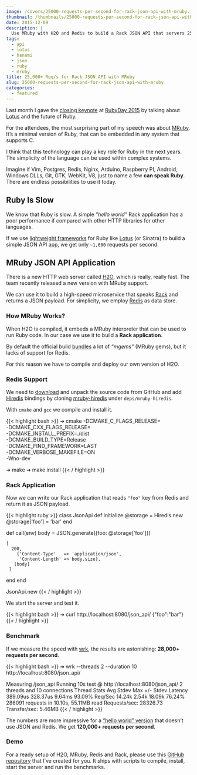 ```yaml
---
image: /covers/25000-requests-per-second-for-rack-json-api-with-mruby.jpg
thumbnail: /thumbnails/25000-requests-per-second-for-rack-json-api-with-mruby.jpg
date: 2015-12-09
description: |
  Use MRuby with H2O and Redis to build a Rack JSON API that servers 25,000+ requests per second.
tags:
  - api
  - lotus
  - hanami
  - json
  - ruby
  - mruby
title: 25,000+ Req/s for Rack JSON API with MRuby
slug: 25000-requests-per-second-for-rack-json-api-with-mruby
categories:
  - featured
---
```


Last month I gave the [closing keynote](https://speakerdeck.com/jodosha/lotus-rubyday-2015) at [RubyDay 2015](http://www.rubyday.it) by talking about [Lotus](http://lotusrb.org) and the future of Ruby.

For the attendees, the most surprising part of my speech was about [MRuby](http://mruby.org). It’s a minimal version of Ruby, that can be embedded in any system that supports C.

I think that this technology can play a key role for Ruby in the next years. The simplicity of the language can be used within complex systems.

Imagine if Vim, Postgres, Redis, Nginx, Arduino, Raspberry PI, Android, Windows DLLs, Git, GTK, WebKit, V8, just to name a few **can speak Ruby**. There are endless possibilities to use it today.

## Ruby Is Slow

We know that Ruby is slow. A simple _”hello world”_ Rack application has a poor performance if compared with other HTTP libraries for other languages.

If we use [lightweight frameworks](/2015/11/24/json-api-apps-with-lotus.html) for Ruby like [Lotus](http://lotusrb.org) (or Sinatra) to build a simple JSON API app, we get only `~1,600` requests per second.

## MRuby JSON API Application

There is a new HTTP web server called [H2O](https://h2o.examp1e.net), which is really, really fast. The team recently released a new version with MRuby support.

We can use it to build a high-speed microservice that speaks [Rack](http://rack.github.io) and returns a JSON payload. For simplicity, we employ [Redis](http://redis.io) as data store.

### How MRuby Works?

When H2O is compiled, it embeds a MRuby interpreter that can be used to run Ruby code. In our case we use it to build a **Rack application**.

By default the official build [bundles](https://github.com/h2o/h2o/tree/master/deps) a lot of _“mgems”_ (MRuby gems), but it lacks of support for Redis.

For this reason we have to compile and deploy our own version of H2O.

### Redis Support

We need to [download](https://github.com/h2o/h2o/releases) and unpack the source code from GitHub and add [Hiredis](https://github.com/redis/hiredis) bindings by cloning [mruby-hiredis](https://github.com/Asmod4n/mruby-hiredis) under `deps/mruby-hiredis`.

With `cmake` and `gcc` we compile and install it.

{{< highlight bash >}}
➜ cmake -DCMAKE_C_FLAGS_RELEASE= \
    -DCMAKE_CXX_FLAGS_RELEASE= \
    -DCMAKE_INSTALL_PREFIX=./dist \
    -DCMAKE_BUILD_TYPE=Release \
    -DCMAKE_FIND_FRAMEWORK=LAST \
    -DCMAKE_VERBOSE_MAKEFILE=ON \
    -Wno-dev

➜ make
➜ make install
{{< / highlight >}}

### Rack Application

Now we can write our Rack application that reads `"foo"` key from Redis and return it as JSON payload.

{{< highlight ruby >}}
class JsonApi
  def initialize
    @storage = Hiredis.new
    @storage['foo'] = 'bar'
  end

  def call(env)
    body = JSON.generate({foo: @storage['foo']})

    [
      200,
        {'Content-Type'   => 'application/json',
         'Content-Length' => body.size},
       [body]
     ]
  end
end

JsonApi.new
{{< / highlight >}}

We start the server and test it.

{{< highlight bash >}}
➜ curl http://localhost:8080/json_api/
{"foo":"bar"}
{{< / highlight >}}

### Benchmark

If we measure the speed with [wrk](https://github.com/wg/wrk), the results are astonishing: **28,000+ requests per second**.

{{< highlight bash >}}
➜ wrk --threads 2 --duration 10 \
http://localhost:8080/json_api/

Measuring /json_api
Running 10s test @ http://localhost:8080/json_api/
  2 threads and 10 connections
  Thread Stats   Avg      Stdev     Max   +/- Stdev
    Latency   389.09us  328.37us   9.64ms   93.09%
    Req/Sec    14.24k     2.54k   18.09k    76.24%
  286091 requests in 10.10s, 55.11MB read
Requests/sec:  28326.73
Transfer/sec:      5.46MB
{{< / highlight >}}

The numbers are more impressive for a [“hello world” version](https://github.com/jodosha/mruby-rack-json-api/blob/master/app/hardcoded.rb) that doesn’t use JSON and Redis. We get **120,000+ requests per second**.

### Demo

For a ready setup of H2O, MRuby, Redis and Rack, please use this [GitHub repository](https://github.com/jodosha/mruby-rack-json-api) that I’ve created for you. It ships with scripts to compile, install, start the server and run the benchmarks.
